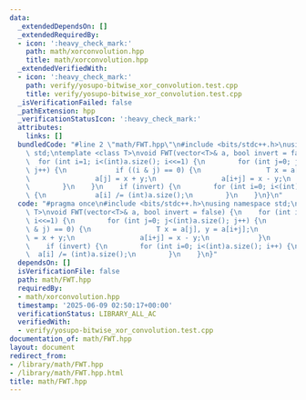 ```yaml
---
data:
  _extendedDependsOn: []
  _extendedRequiredBy:
  - icon: ':heavy_check_mark:'
    path: math/xorconvolution.hpp
    title: math/xorconvolution.hpp
  _extendedVerifiedWith:
  - icon: ':heavy_check_mark:'
    path: verify/yosupo-bitwise_xor_convolution.test.cpp
    title: verify/yosupo-bitwise_xor_convolution.test.cpp
  _isVerificationFailed: false
  _pathExtension: hpp
  _verificationStatusIcon: ':heavy_check_mark:'
  attributes:
    links: []
  bundledCode: "#line 2 \"math/FWT.hpp\"\n#include <bits/stdc++.h>\nusing namespace\
    \ std;\ntemplate <class T>\nvoid FWT(vector<T>& a, bool invert = false) {\n  \
    \  for (int i=1; i<(int)a.size(); i<<=1) {\n        for (int j=0; j<(int)a.size();\
    \ j++) {\n            if ((i & j) == 0) {\n                T x = a[j], y = a[i+j];\n\
    \                a[j] = x + y;\n                a[i+j] = x - y;\n            }\n\
    \        }\n    }\n    if (invert) {\n        for (int i=0; i<(int)a.size(); i++)\
    \ {\n            a[i] /= (int)a.size();\n        }\n    }\n}\n"
  code: "#pragma once\n#include <bits/stdc++.h>\nusing namespace std;\ntemplate <class\
    \ T>\nvoid FWT(vector<T>& a, bool invert = false) {\n    for (int i=1; i<(int)a.size();\
    \ i<<=1) {\n        for (int j=0; j<(int)a.size(); j++) {\n            if ((i\
    \ & j) == 0) {\n                T x = a[j], y = a[i+j];\n                a[j]\
    \ = x + y;\n                a[i+j] = x - y;\n            }\n        }\n    }\n\
    \    if (invert) {\n        for (int i=0; i<(int)a.size(); i++) {\n          \
    \  a[i] /= (int)a.size();\n        }\n    }\n}"
  dependsOn: []
  isVerificationFile: false
  path: math/FWT.hpp
  requiredBy:
  - math/xorconvolution.hpp
  timestamp: '2025-06-09 02:50:17+00:00'
  verificationStatus: LIBRARY_ALL_AC
  verifiedWith:
  - verify/yosupo-bitwise_xor_convolution.test.cpp
documentation_of: math/FWT.hpp
layout: document
redirect_from:
- /library/math/FWT.hpp
- /library/math/FWT.hpp.html
title: math/FWT.hpp
---
```

